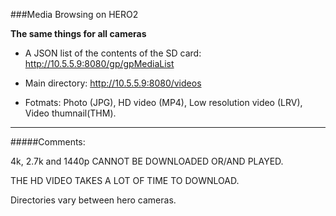 ###Media Browsing on HERO2

**The same things for all cameras**

* A JSON list of the contents of the SD card: http://10.5.5.9:8080/gp/gpMediaList

* Main directory: http://10.5.5.9:8080/videos

* Fotmats: Photo (JPG), HD video (MP4), Low resolution video (LRV), Video thumnail(THM).

---

#####Comments:

4k, 2.7k and 1440p CANNOT BE DOWNLOADED OR/AND PLAYED.

THE HD VIDEO TAKES A LOT OF TIME TO DOWNLOAD.

Directories vary between hero cameras.
